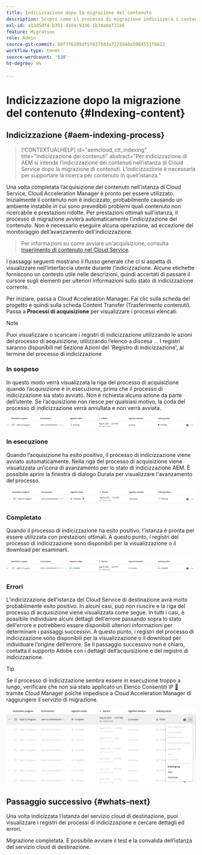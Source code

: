 ```yaml
---
title: Indicizzazione dopo la migrazione del contenuto
description: Scopri come il processo di migrazione indicizzerà i contenuti acquisiti nell’istanza del Cloud Service di destinazione.
exl-id: a13d5df4-b351-410a-9336-1b34a8af21b6
feature: Migration
role: Admin
source-git-commit: 90f7f6209df5f837583a7225940a5984551f6622
workflow-type: tm+mt
source-wordcount: '538'
ht-degree: 9%

---
```


# Indicizzazione dopo la migrazione del contenuto {#Indexing-content}

## Indicizzazione {#aem-indexing-process}

>[!CONTEXTUALHELP]
>id="aemcloud_ctt_indexing"
>title="Indicizzazione dei contenuti"
>abstract="Per indicizzazione di AEM si intende l’indicizzazione dei contenuti nell’istanza di Cloud Service dopo la migrazione di contenuti. L’indicizzazione è necessaria per supportare la ricerca per contenuto in quell’istanza."

Una volta completata l’acquisizione del contenuto nell’istanza di Cloud Service, Cloud Acceleration Manager è pronto per essere utilizzato. Inizialmente il contenuto non è indicizzato, probabilmente causando un ambiente instabile in cui sono prevedibili problemi quali contenuto non ricercabile e prestazioni ridotte. Per prestazioni ottimali sull’istanza, il processo di migrazione avvierà automaticamente l’indicizzazione del contenuto. Non è necessario eseguire alcuna operazione, ad eccezione del monitoraggio dell’avanzamento dell’indicizzazione.

> Per informazioni su come avviare un&#39;acquisizione, consulta [Inserimento di contenuto nel Cloud Service](/help/journey-migration/content-transfer-tool/using-content-transfer-tool/ingesting-content.md).

I passaggi seguenti mostrano il flusso generale che ci si aspetta di visualizzare nell’interfaccia utente durante l’indicizzazione. Alcune etichette forniscono un contesto utile nelle descrizioni, quindi accertati di passare il cursore sugli elementi per ulteriori informazioni sullo stato di indicizzazione corrente.

Per iniziare, passa a Cloud Acceleration Manager. Fai clic sulla scheda del progetto e quindi sulla scheda Content Transfer (Trasferimento contenuti). Passa a **Processi di acquisizione** per visualizzare i processi elencati.

>[!NOTE]
>Puoi visualizzare o scaricare i registri di indicizzazione utilizzando le azioni del processo di acquisizione, utilizzando l’elenco a discesa ... I registri saranno disponibili nel
> Sezione Azioni del &#39;Registro di indicizzazione&#39;, al termine del processo di indicizzazione

### In sospeso

In questo modo verrà visualizzata la riga del processo di acquisizione quando l’acquisizione è in esecuzione, prima che il processo di indicizzazione sia stato avviato. Non è richiesta alcuna azione da parte dell’utente. Se l’acquisizione non riesce per qualsiasi motivo, la coda del processo di indicizzazione verrà annullata e non verrà avviata.

![immagine](/help/journey-migration/content-transfer-tool/assets-indexing/pending.png)

### In esecuzione

Quando l’acquisizione ha esito positivo, il processo di indicizzazione viene avviato automaticamente. Nella riga del processo di acquisizione viene visualizzata un’icona di avanzamento per lo stato di indicizzazione AEM. È possibile aprire la finestra di dialogo Durata per visualizzare l&#39;avanzamento del processo.

![immagine](/help/journey-migration/content-transfer-tool/assets-indexing/running.png)

### Completato

Quando il processo di indicizzazione ha esito positivo, l’istanza è pronta per essere utilizzata con prestazioni ottimali. A questo punto, i registri del processo di indicizzazione sono disponibili per la visualizzazione o il download per esaminarli.

![immagine](/help/journey-migration/content-transfer-tool/assets-indexing/complete.png)

### Errori

L’indicizzazione dell’istanza del Cloud Service di destinazione avrà molto probabilmente esito positivo. In alcuni casi, può non riuscire e la riga del processo di acquisizione viene visualizzata come segue. In tutti i casi, è possibile individuare alcuni dettagli dell&#39;errore passando sopra lo stato dell&#39;errore e potrebbero essere disponibili ulteriori informazioni per determinare i passaggi successivi. A questo punto, i registri del processo di indicizzazione sono disponibili per la visualizzazione o il download per individuare l’origine dell’errore. Se il passaggio successivo non è chiaro, contatta il supporto Adobe con i dettagli dell’acquisizione e del registro di indicizzazione.

>[!TIP]
>
> Se il processo di indicizzazione sembra essere in esecuzione troppo a lungo, verificare che non sia stato applicato un Elenco Consentiti IP [&#128279;](/help/implementing/cloud-manager/ip-allow-lists/apply-allow-list.md) tramite Cloud Manager poiché impedisce a Cloud Acceleration Manager di raggiungere il servizio di migrazione.

![immagine](/help/journey-migration/content-transfer-tool/assets-indexing/failed.png)

## Passaggio successivo {#whats-next}

Una volta indicizzata l’istanza del servizio cloud di destinazione, puoi visualizzare i registri dei processi di indicizzazione e cercare dettagli ed errori.

Migrazione completata. È possibile avviare il test e la convalida dell’istanza del servizio cloud di destinazione.
